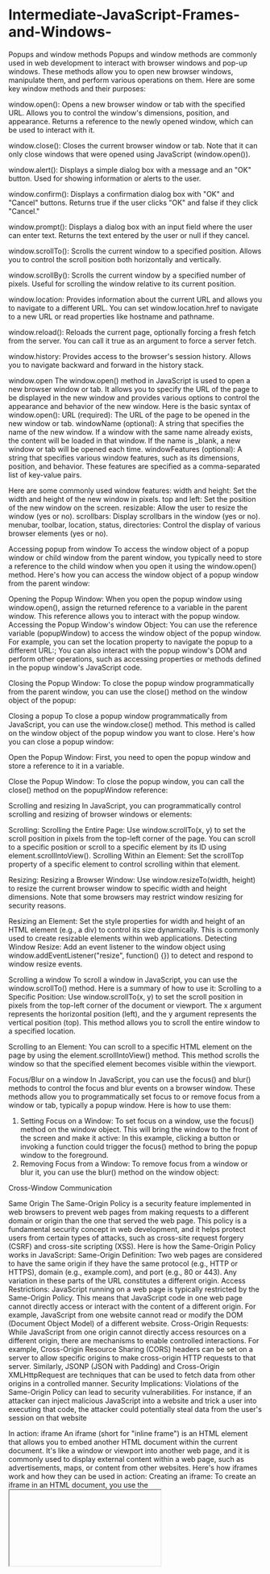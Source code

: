 # Intermediate-JavaScript-Frames-and-Windows-

Popups and window methods 
Popups and window methods are commonly used in web development to interact with browser windows and pop-up windows. These methods allow you to open new browser windows, manipulate them, and perform various operations on them. Here are some key window methods and their purposes: 

window.open(): 
Opens a new browser window or tab with the specified URL. 
Allows you to control the window's dimensions, position, and appearance. 
Returns a reference to the newly opened window, which can be used to interact with it. 

window.close(): 
Closes the current browser window or tab. 
Note that it can only close windows that were opened using JavaScript (window.open()). 

window.alert(): 
Displays a simple dialog box with a message and an "OK" button. 
Used for showing information or alerts to the user. 

window.confirm(): 
Displays a confirmation dialog box with "OK" and "Cancel" buttons. 
Returns true if the user clicks "OK" and false if they click "Cancel." 

window.prompt(): 
Displays a dialog box with an input field where the user can enter text. 
Returns the text entered by the user or null if they cancel.  

window.scrollTo(): 
Scrolls the current window to a specified position. 
Allows you to control the scroll position both horizontally and vertically. 

window.scrollBy(): 
Scrolls the current window by a specified number of pixels. 
Useful for scrolling the window relative to its current position. 


window.location: 
Provides information about the current URL and allows you to navigate to a different URL. 
You can set window.location.href to navigate to a new URL or read properties like hostname and pathname. 

window.reload(): 
Reloads the current page, optionally forcing a fresh fetch from the server. 
You can call it true as an argument to force a server fetch. 


window.history: 
Provides access to the browser's session history. 
Allows you to navigate backward and forward in the history stack. 

window.open 
The window.open() method in JavaScript is used to open a new browser window or tab. It allows you to specify the URL of the page to be displayed in the new window and provides various options to control the appearance and behavior of the new window. Here is the basic syntax of window.open(): 
URL (required): The URL of the page to be opened in the new window or tab. 
windowName (optional): A string that specifies the name of the new window. If a window with the same name already exists, the content will be loaded in that window. If the name is _blank, a new window or tab will be opened each time. 
windowFeatures (optional): A string that specifies various window features, such as its dimensions, position, and behavior. These features are specified as a comma-separated list of key-value pairs. 

Here are some commonly used window features: 
width and height: Set the width and height of the new window in pixels. 
top and left: Set the position of the new window on the screen. 
resizable: Allow the user to resize the window (yes or no). 
scrollbars: Display scrollbars in the window (yes or no). 
menubar, toolbar, location, status, directories: Control the display of various browser elements (yes or no). 

Accessing popup from window 
To access the window object of a popup window or child window from the parent window, you typically need to store a reference to the child window when you open it using the window.open() method. Here's how you can access the window object of a popup window from the parent window: 

Opening the Popup Window: 
When you open the popup window using window.open(), assign the returned reference to a variable in the parent window. This reference allows you to interact with the popup window. 
Accessing the Popup Window's window Object: 
You can use the reference variable (popupWindow) to access the window object of the popup window. For example, you can set the location property to navigate the popup to a different URL:; 
You can also interact with the popup window's DOM and perform other operations, such as accessing properties or methods defined in the popup window's JavaScript code. 

Closing the Popup Window: 
To close the popup window programmatically from the parent window, you can use the close() method on the window object of the popup: 

Closing a popup 
To close a popup window programmatically from JavaScript, you can use the window.close() method. This method is called on the window object of the popup window you want to close. Here's how you can close a popup window: 

Open the Popup Window: 
First, you need to open the popup window and store a reference to it in a variable. 
 
Close the Popup Window: 
To close the popup window, you can call the close() method on the popupWindow reference: 

Scrolling and resizing 
In JavaScript, you can programmatically control scrolling and resizing of browser windows or elements: 

Scrolling: 
Scrolling the Entire Page: 
Use window.scrollTo(x, y) to set the scroll position in pixels from the top-left corner of the page. 
You can scroll to a specific position or scroll to a specific element by its ID using element.scrollIntoView(). 
Scrolling Within an Element: 
Set the scrollTop property of a specific element to control scrolling within that element. 

Resizing: 
Resizing a Browser Window: 
Use window.resizeTo(width, height) to resize the current browser window to specific width and height dimensions. 
Note that some browsers may restrict window resizing for security reasons. 

Resizing an Element: 
Set the style properties for width and height of an HTML element (e.g., a div) to control its size dynamically. 
This is commonly used to create resizable elements within web applications. 
Detecting Window Resize: 
Add an event listener to the window object using window.addEventListener("resize", function() {}) to detect and respond to window resize events. 

 

Scrolling a window 
To scroll a window in JavaScript, you can use the window.scrollTo() method. Here is a summary of how to use it: 
Scrolling to a Specific Position: 
Use window.scrollTo(x, y) to set the scroll position in pixels from the top-left corner of the document or viewport. 
The x argument represents the horizontal position (left), and the y argument represents the vertical position (top). 
This method allows you to scroll the entire window to a specified location. 

Scrolling to an Element: 
You can scroll to a specific HTML element on the page by using the element.scrollIntoView() method. 
This method scrolls the window so that the specified element becomes visible within the viewport. 

Focus/Blur on a window 
In JavaScript, you can use the focus() and blur() methods to control the focus and blur events on a browser window. These methods allow you to programmatically set focus to or remove focus from a window or tab, typically a popup window. Here is how to use them: 

1. Setting Focus on a Window: 
To set focus on a window, use the focus() method on the window object. This will bring the window to the front of the screen and make it active: 
In this example, clicking a button or invoking a function could trigger the focus() method to bring the popup window to the foreground. 
2. Removing Focus from a Window: 
To remove focus from a window or blur it, you can use the blur() method on the window object: 

Cross-Window Communication 

Same Origin 
The Same-Origin Policy is a security feature implemented in web browsers to prevent web pages from making requests to a different domain or origin than the one that served the web page. This policy is a fundamental security concept in web development, and it helps protect users from certain types of attacks, such as cross-site request forgery (CSRF) and cross-site scripting (XSS). 
Here is how the Same-Origin Policy works in JavaScript: 
Same-Origin Definition: Two web pages are considered to have the same origin if they have the same protocol (e.g., HTTP or HTTPS), domain (e.g., example.com), and port (e.g., 80 or 443). Any variation in these parts of the URL constitutes a different origin. 
Access Restrictions: JavaScript running on a web page is typically restricted by the Same-Origin Policy. This means that JavaScript code in one web page cannot directly access or interact with the content of a different origin. For example, JavaScript from one website cannot read or modify the DOM (Document Object Model) of a different website. 
Cross-Origin Requests: While JavaScript from one origin cannot directly access resources on a different origin, there are mechanisms to enable controlled interactions. For example, Cross-Origin Resource Sharing (CORS) headers can be set on a server to allow specific origins to make cross-origin HTTP requests to that server. Similarly, JSONP (JSON with Padding) and Cross-Origin XMLHttpRequest are techniques that can be used to fetch data from other origins in a controlled manner. 
Security Implications: Violations of the Same-Origin Policy can lead to security vulnerabilities. For instance, if an attacker can inject malicious JavaScript into a website and trick a user into executing that code, the attacker could potentially steal data from the user's session on that website 

In action: iframe 
An iframe (short for "inline frame") is an HTML element that allows you to embed another HTML document within the current document. It's like a window or viewport into another web page, and it is commonly used to display external content within a web page, such as advertisements, maps, or content from other websites. Here's how iframes work and how they can be used in action: 
Creating an iframe: To create an iframe in an HTML document, you use the <iframe> element and specify the source URL of the content you want to embed. Controlling the iframe: You can control various aspects of the iframe, such as its width, height, and scrolling behavior, by using attributes like width, height, and scrolling.This sets the width and height of the iframe and disables scrolling. 
Accessing the iframe's content: If the iframe's content is from the same origin (i.e., the same domain, protocol, and port), you can access and manipulate its content using JavaScript. Then, you can interact with the iframe's content just like you would with any other HTML document. 
Cross-Origin Restrictions: When the iframe's content comes from a different origin, JavaScript within the parent document is generally restricted from accessing the iframe's content due to the Same-Origin Policy. However, you can communicate between the parent and iframe using techniques like postMessage, which allows secure cross-origin communication. 

Use Cases: Iframes are commonly used for various purposes, including: 
Embedding videos, maps, or social media content from external sources. 
Displaying advertisements from ad networks. 
Integrating third-party widgets or components into a web page. 
Loading content from a different part of the same website. 
Security Considerations: Be cautious when embedding content from external sources, as it can introduce security risks, especially if the content is not trusted. Ensure that you trust the sources of the content and consider implementing security measures like content security policies (CSP) to mitigate potential risks. 

Windows on subdomains: document.domain 
The document.domain property is a feature in JavaScript that allows you to relax the same-origin policy for web pages on subdomains of the same root domain. This can be useful when you have multiple subdomains and need to enable cross-origin communication between them. Here is how it works: 
Same-Origin Policy: By default, web pages from different origins (domains, subdomains, or ports) are subject to the same-origin policy, which restricts their ability to interact with each other for security reasons. 
Using document.domain: You can use the document.domain property to relax the same-origin policy for pages on subdomains of the same root domain. To do this, both the parent and child pages set their document.domain property to the same value, which should be the root domain.  
Cross-Origin Communication: Once both the parent and child pages have set document.domain to the same value (in this case, "example.com"), they are considered to have the same origin. This allows JavaScript running in one page to access the DOM of the other, even though they are on different subdomains. 

Use Cases: This technique is often used for scenarios like: 
Implementing Single Sign-On (SSO) solutions across subdomains. 
Sharing data or variables between pages on different subdomains. 
Enabling cross-subdomain communication for widgets, iframes, or other embedded content. 
Security Considerations: Be cautious when using document.domain because it effectively relaxes the security boundaries imposed by the same-origin policy. Make sure you trust the content on both subdomains, as any script on one subdomain can access the DOM of the other subdomain once document.domain is set. 
Additionally, it is important to note that setting document.domain only works for subdomains of the same root domain. It cannot be used to relax the same-origin policy between entirely different domains. 
Browser Compatibility: document.domain is supported in most modern web browsers, but it must be used consistently on both the parent and child pages for it to work correctly. 

 
Iframe: wrong document pitfall  
Using iframes in web development can introduce various challenges, and one common pitfall is dealing with the "wrong document" problem. This issue arises when you attempt to manipulate or access the content of an iframe, but your JavaScript code ends up targeting the wrong document. Here is a closer look at this pitfall and how to avoid it: 

The "Wrong Document" Problem: 
The "wrong document" problem occurs when you have an iframe embedded in your web page, and you want to interact with the content within that iframe using JavaScript. However, due to the way iframes work, your JavaScript code might accidentally target the main document instead of the iframe's document. This can lead to unexpected behavior and errors. 

Common Causes: 
Timing Issues: If you try to access the iframe's content before it has fully loaded, your code may target the wrong document. 
Same-Origin Policy: The same-origin policy can prevent you from accessing the content of an iframe if it comes from a different domain. 
Nested iframes: When dealing with nested iframes (iframes within iframes), you need to be especially careful to target the correct iframe's document. 

How to Avoid the Pitfall: 
To ensure you target the correct document within an iframe, consider the following best practices: 
Wait for iframe to load: Use the load event to ensure the iframe has fully loaded before attempting to access its content. Check the Same-Origin Policy: Ensure that the iframe's content comes from the same origin as the parent document, as the same-origin policy may block access to cross-origin iframes. 
Use iframe IDs or Names: Give your iframes unique IDs or names and use those identifiers to access them. This reduces the chances of mistakenly targeting the wrong iframe. 
Be mindful of nesting: If you have nested iframes, be explicit about which iframe you want to interact with by traversing the iframe hierarchy. 

Security Implications: 
Be cautious when interacting with the content of iframes, especially if they come from different domains. Always consider security implications and avoid executing untrusted code within iframes. 

Collection: window.frames 
In JavaScript, the window.frames collection is an array-like object that represents all the frames (including iframes) within the current window or document. Each frame in the collection can be accessed using numeric indices, similar to an array. 

Here's how you can use the window.frames collection: 
Accessing Frames: 
You can access frames within the current window using numeric indices, starting from 0. For example, window.frames[0] represents the first frame, window.frames[1] represents the second frame, and so on. 
Iframes and frames within the current window are accessible through this collection. 
Manipulating Frames: 
Once you have a reference to a frame, you can interact with it just like you would with any other window or document. For example, you can access the document within a frame and manipulate its content:
Counting Frames: 
You can determine the number of frames within the current window by checking the length property of the window.frames collection: 
Named Frames: 
Iframes and frames can also have names, which allows you to access them by name instead of numeric index 

 

The “sandbox” iframe attribute 
The sandbox attribute is an HTML attribute that can be applied to an <iframe> element to restrict the behavior of the content displayed within the iframe. It provides a way to create a secure and isolated environment for potentially untrusted content, such as advertisements or third-party widgets, while preventing it from having full access to the parent web page. The sandbox attribute accepts a list of specific values that define the restrictions applied to the iframe. 

Here are some common values that can be used with the sandbox attribute: 
allow-same-origin: This value allows the iframe to navigate and interact with its own origin (the same domain, protocol, and port), but it restricts access to other origins. 
allow-scripts: This value allows the execution of JavaScript within the iframe. Without this value, JavaScript execution within the iframe is disabled. 
allow-forms: With this value, the iframe can submit forms. It allows form submission but does not grant access to the parent page's form data. 
allow-top-navigation: This value allows the iframe to navigate the top-level window, effectively allowing it to change the URL of the parent page. Use this with caution, as it can lead to security issues if not controlled. 
allow-modals: Allows the iframe to display modal dialogs (e.g., using window.alert() or window.confirm()). Without this value, modal dialogs are blocked. 
allow-popups: Allows the iframe to open new browser windows or tabs. It's typically used with allow-scripts to enable scripts within the iframe to open popups. 
allow-pointer-lock: Allows the iframe to use the Pointer Lock API for mouse control. This can be used for first-person games or immersive experiences. 
allow-orientation-lock: Allows the iframe to lock the device's orientation. This is commonly used for mobile applications and games. 
allow-popups-to-escape-sandbox: If the iframe has the allow-popups attribute, this value allows those popups to navigate outside of the sandbox. 
allow-storage-access-by-user-activation: This value allows the iframe to request access to storage (e.g., cookies and local storage) upon user activation (e.g., a user click). This enhances privacy by preventing automatic access to storage. 

Cross Window Messaging 
Cross-window messaging, often referred to as "Window.postMessage," is a mechanism in web development that allows different windows or iframes in a web page to communicate with each other securely, even when they originate from different origins (domains, protocols, or ports). This feature is important for creating interactive and coordinated experiences between different parts of a web page or between different web pages. 

The Clickjacking Attack 

Introduction to Clickjacking 
Clickjacking, also known as a "UI redress attack" or "user interface manipulation," is a web security vulnerability and an attack technique in which an attacker tricks a user into clicking on something different from what the user perceives, potentially causing them to take unintended actions without their knowledge or consent. Clickjacking attacks are designed to manipulate the user's interaction with a web page by placing a deceptive or transparent layer over the legitimate content. 

Here is an introduction to the concept of clickjacking: 
How Clickjacking Works: 
Deceptive Overlay: In a clickjacking attack, the attacker creates a malicious web page that contains an iframe or other HTML element. This iframe is typically positioned over a legitimate web page element, such as a button, link, or form, making it invisible or transparent. 
Tricking the User: When the victim visits the malicious web page, they see only the legitimate content and are unaware of the invisible iframe overlay. When they interact with what appears to be a harmless part of the page (e.g., clicking a button), they are, in fact, clicking on the transparent iframe. 
Unauthorized Actions: The victim's actions within the invisible iframe can be used to trigger unintended actions on the legitimate web page. These actions can range from making unauthorized purchases, changing account settings, sharing content on social media, or performing any action that the attacker desires. 

Key Characteristics of Clickjacking: 
Deception: Clickjacking relies on deception to mislead users into taking actions they did not intend to take. 
Transparency: The malicious overlay is often made transparent or hidden, making it difficult for users to detect that they are interacting with two layers of content. 
Cross-origin: Clickjacking can occur across different origins (domains) since web pages can include iframes from different sources. 

Mitigation and Prevention: 
Preventing clickjacking attacks can be challenging, but there are several mitigation techniques and best practices: 
X-Frame-Options: Web administrators can use the HTTP response header "X-Frame-Options" to control how their web pages are displayed within iframes. Setting this header to "DENY" or "SAMEORIGIN" can help prevent clickjacking. 
Content Security Policy (CSP): Implementing a robust CSP can restrict the sources from which content can be loaded, making it more difficult for attackers to embed malicious iframes. 
Frame-busting JavaScript: Web developers can include JavaScript code on their pages that checks if their page is being displayed within an iframe and take appropriate actions to prevent it. 
User Education: Users should be cautious when interacting with unfamiliar websites and should be aware of the risks associated with clicking on content that seems suspicious or too good to be true. 

 

Old school defenses (weak) 
Old school, or weak, defenses refer to security measures that were once commonly used to protect computer systems and data but have become less effective over time due to advances in hacking techniques and technology. These defenses may have been effective in the past, but they are no longer sufficient on their own to protect against modern cyber threats. Here are some examples of old school defenses: Antivirus Software: Traditional antivirus software relies on signature-based detection to identify known malware. While it can still catch some common threats, it is less effective against sophisticated and zero-day attacks that don't have known signatures. 
Firewalls: Legacy firewalls primarily focus on packet filtering and port blocking. They are less effective at detecting and blocking application-level threats, such as advanced malware and targeted attacks. 
Weak Passwords: Using weak passwords, such as "password123" or "admin," is a common security mistake. Modern attackers use sophisticated techniques like password cracking and brute force attacks to compromise accounts with weak passwords. 
Single-factor Authentication (SFA): Relying solely on usernames and passwords for authentication is a weak defense. Multi-factor authentication (MFA), which requires at least two forms of verification, is much more secure. 
Outdated Software: Failing to regularly update and patch software and operating systems leaves systems vulnerable to known security vulnerabilities that attackers can exploit. 
Security by Obscurity: Relying on the obscurity of systems or network configurations as a primary defense is a weak approach. Security should not depend on attackers not discovering system details; instead, it should be based on strong security principles and practices. 
No Intrusion Detection or Prevention: Neglecting to implement intrusion detection systems (IDS) or intrusion prevention systems (IPS) means that suspicious activities and attacks may go unnoticed until it's too late. 
Static Security Policies: Static security policies that don't adapt to changing threats and business needs are ineffective. Security policies should be dynamic and regularly updated to address emerging risks. 
No User Training: Neglecting to educate employees and users about cybersecurity risks and best practices leaves organizations vulnerable to social engineering attacks, such as phishing. 
Lack of Security Monitoring: Failing to actively monitor systems for signs of compromise or suspicious activity can result in delayed detection of security breaches. 
Open Wi-Fi Networks: Using open or unsecured Wi-Fi networks without encryption or authentication can expose devices and data to various security risks. 
 

X-Frame-Options 
X-Frame-Options is a security-related HTTP response header that web servers can send to web browsers to control whether a web page should be allowed to be displayed in an iframe. This header is primarily used to prevent clickjacking attacks and enhance web security by restricting how a page can be embedded in other websites or frames. 

There are three common values that can be set for the X-Frame-Options header: 
DENY: When the X-Frame-Options header is set to DENY, the web page is not allowed to be displayed in any iframe, regardless of the origin. 
SAMEORIGIN: When the X-Frame-Options header is set to SAMEORIGIN, the web page can only be displayed in an iframe on the same origin (i.e., the same domain, protocol, and port) as the page itself. 
ALLOW-FROM: This value allows you to specify a specific origin (e.g., a domain) that is allowed to embed the web page in an iframe. All other origins are denied. 

How X-Frame-Options Works: 
When a web browser receives a response from a web server with the X-Frame-Options header set, it checks the value of the header to determine whether the web page should be displayed in an iframe. If the value matches the browser's security policy, the page can be embedded. Otherwise, the browser will prevent the page from being loaded in an iframe. 

Benefits and Use Cases: 
Clickjacking Prevention: X-Frame-Options is a valuable defense against clickjacking attacks, where attackers attempt to trick users into performing actions, they did not intend to by overlaying a web page with malicious content. 
Enhanced Web Security: By controlling where a web page can be embedded, web administrators can reduce the risk of unauthorized use of their content and help protect against certain types of attacks. 
Cross-Origin Security: It helps enforce the same-origin policy, which is a fundamental security concept on the web. This policy restricts how web pages from different origins can interact with each other. 

Samesite cookie attribute 
The SameSite cookie attribute is an attribute that can be set when creating HTTP cookies in web applications. It is used to control how cookies are sent with cross-origin requests and helps mitigate certain types of security vulnerabilities related to cross-site request forgery (CSRF) and cross-site scripting (XSS). The SameSite attribute has three values: 

SameSite=None: When you set the SameSite attribute to None, it means that the cookie can be sent with both same-site and cross-site requests. This is often used for cookies that are used for authentication and need to be accessible to third-party websites or APIs. 

Use Cases: 
Session Cookies: For session management cookies, it's common to set SameSite=None to allow them to be sent with cross-origin requests, ensuring a consistent user experience across sites. 
Security Cookies: For security-sensitive cookies, such as CSRF tokens or authentication cookies, it's often recommended to use SameSite=Strict to prevent them from being exposed to cross-site requests. 
Functional Cookies: For cookies used for non-security purposes, like user preferences or analytics, you may choose SameSite=Lax to strike a balance between functionality and security. 
Security Benefits: 
CSRF Mitigation: The SameSite attribute helps mitigate CSRF attacks by preventing cookies from being sent with unauthorized cross-site requests. 
XSS Mitigation: It can also mitigate the impact of certain XSS attacks by limiting the exposure of cookies to cross-site requests initiated by malicious scripts.  

ArrayBuffer and Binary Array 

ArrayBuffer 
An ArrayBuffer is a built-in JavaScript object that represents a generic, fixed-size binary data buffer. It is a low-level data structure used for handling raw binary data, often in the context of working with binary files, network protocols, or other data formats where precise control over memory and binary data is required. ArrayBuffer objects do not have built-in methods for data manipulation like arrays; instead, they provide a raw storage buffer for binary data. 

Here are some key characteristics and usage patterns of ArrayBuffer: 
Fixed Size: ArrayBuffer has a fixed size that is specified when creating the buffer. Once the size is set, it cannot be changed. This fixed size is allocated in memory, making it efficient for low-level data operations. 
Byte-Based: An ArrayBuffer is organized as a sequence of bytes, each with a numerical value between 0 and 255. 
Data Views: To read and manipulate data within an ArrayBuffer, you typically use specialized views like DataView, TypedArray, or Uint8Array. These views provide methods and properties for reading and writing data in a type-safe manner (e.g., 16-bit integers, 32-bit floats). 
Memory Management: ArrayBuffer objects do not have built-in garbage collection, so you need to manage their lifecycle manually. This means you are responsible for releasing the memory when you are done using the buffer. 

Usage Examples: 
Reading and writing binary files. 
Parsing binary data formats, such as image formats (e.g., PNG, JPEG), audio formats (e.g., WAV, MP3), or binary protocols (e.g., WebSocket frames, network packets). 
Manipulating binary data for cryptography or data compression. 
 
TypedArray 
A TypedArray is a typed view into an ArrayBuffer in JavaScript, providing a way to access and manipulate binary data in a more structured and type-safe manner. TypedArrays allow you to work with arrays of binary data where each element has a fixed data type, such as 8-bit integers, 16-bit integers, 32-bit floats, etc. They are especially useful when dealing with binary data in scenarios like file I/O, networking, and data processing. 

Here are some key characteristics and types of TypedArrays in JavaScript: 
TypedArray Types: There are several TypedArray types available in JavaScript, each representing a specific data type: 
Int8Array: 8-bit two's complement signed integer. 
Uint8Array: 8-bit unsigned integer. 
Uint8ClampedArray: 8-bit unsigned integer with clamping, ensuring values stay within the range [0, 255]. 
Int16Array: 16-bit two's complement signed integer. 
Uint16Array: 16-bit unsigned integer. 
Int32Array: 32-bit two's complement signed integer. 
Uint32Array: 32-bit unsigned integer. 
Float32Array: 32-bit IEEE floating-point number. 
Float64Array: 64-bit IEEE floating-point number. 


TypedArray methods 
TypedArrays in JavaScript come with a variety of methods for manipulating and working with binary data efficiently. These methods allow you to perform operations such as reading and writing data, searching for values, and transforming elements within the TypedArray. Here are some commonly used methods available for TypedArrays: 

Subarray Methods: 
slice (begin, end): Returns a new TypedArray that includes a shallow copy of a portion of the original array from begin (inclusive) to end (exclusive). 
subarray (begin, end): Returns a new TypedArray that references the same ArrayBuffer as the original array but with a different view from begin to end. 

Access and Iteration Methods: 
length: Returns the number of elements in the TypedArray. 
Index-based access: You can access individual elements using square brackets (e.g., arr[2]) just like regular arrays. 
Iteration: You can use standard iteration methods like forEach, map, filter, and reduce. 

Data Conversion Methods: 
toString(): Returns a string representation of the TypedArray, typically as a comma-separated list of values. 
join(separator): Converts the TypedArray elements to strings and joins them using the specified separator. 
toLocaleString(): Returns a string representation of the TypedArray elements using locale-specific formatting. 

Data Manipulation Methods: 
set (array, offset): Copies elements from a regular array or another TypedArray into the current TypedArray, starting at the specified offset. 
fill (value, start, end): Sets all elements in the TypedArray to the specified value within the specified range (start to end). 
reverse (): Reverses the order of elements in the TypedArray. 
Searching and Testing Methods: 
find(callback): Returns the first element in the TypedArray that satisfies the provided testing function. 
findIndex(callback): Returns the index of the first element in the TypedArray that satisfies the provided testing function. 
some(callback): Tests whether at least one element in the TypedArray satisfies the provided condition. 
every(callback): Tests whether all elements in the TypedArray satisfies the provided condition. 
includes(value): Checks if the TypedArray contains a specific value and returns a Boolean. 

Sorting Methods: 
sort(compareFunction): Sorts the elements of the TypedArray in place according to the provided compare function. By default, it sorts based on UTF-16 code units. 

TypedArray Conversion Methods: 
from(iterable): Creates a new TypedArray from an iterable object, such as an array or another TypedArray. 
of (...items): Creates a new TypedArray with the specified values. 

Numeric Methods: 
Numeric operations: TypedArrays have methods for mathematical operations, such as reduce, reduceRight, map, and more, which are useful for numerical data processing. 

Buffer Copy Methods: 
copyWithin(target, start, end): Copies a portion of the TypedArray to another location within the same TypedArray, allowing overlapping copies. 

Element Comparison Methods: 
every(callback): Tests whether all elements in the TypedArray satisfies the provided condition. 
some(callback): Tests whether at least one element in the TypedArray satisfies the provided condition. 


DataView 
A DataView is a built-in JavaScript object that provides a way to view and manipulate binary data stored in ArrayBuffer objects with a specified byte order. It is commonly used for low-level data operations, such as reading and writing binary data in network protocols, file formats, and other data structures where precise control over memory and data types is required 
